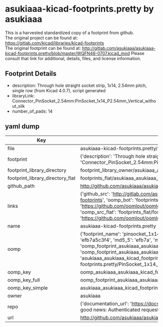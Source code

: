 # asukiaaa-kicad-footprints.pretty by asukiaaa  
This is a harvested standardized copy of a footprint from github.  
The original project can be found at:  
https://gitlab.com/kicad/libraries/kicad-footprints  
The original footprint can be found at:
http://gitlab.com/asukiaaa/asukiaaa-kicad-footprints.pretty/blob/master/WQFN48-0707.kicad_mod
Please consult that link for additional, details, files, and license information.  
## Footprint Details
* description: Through hole straight socket strip, 1x14, 2.54mm pitch, single row (from Kicad 4.0.7), script generated  
* libraryLink: Connector_PinSocket_2.54mm:PinSocket_1x14_P2.54mm_Vertical_without_silk  
* number_of_pads: 14  
## yaml dump  
| Key | Value |  
| --- | --- |  
| file | asukiaaa-kicad-footprints.pretty/PinSocket_1x14_P2.54mm_Vertical_without_silk.kicad_mod |  
| footprint | {'description': 'Through hole straight socket strip, 1x14, 2.54mm pitch, single row (from Kicad 4.0.7), script generated', 'libraryLink': 'Connector_PinSocket_2.54mm:PinSocket_1x14_P2.54mm_Vertical_without_silk', 'number_of_pads': 14} |  
| footprint_library_directory | footprint_library_owner/asukiaaa_asukiaaa-kicad-footprints.pretty |  
| footprint_library_directory_flat | footprints_flat/asukiaaa_asukiaaa_kicad_footprints_pinsocket_1x14_p2_54mm_vertical_without_silk/working |  
| github_path | http://github.com/asukiaaa/asukiaaa-kicad-footprints.pretty/blob/master/PinSocket_1x14_P2.54mm_Vertical_without_silk.kicad_mod |  
| links | {'github_src': 'http://gitlab.com/asukiaaa/asukiaaa-kicad-footprints.pretty/blob/master/WQFN48-0707.kicad_mod', 'github_src_repo': 'https://gitlab.com/kicad/libraries/kicad-footprints', 'oomp_bot': 'footprints/asukiaaa_asukiaaa_kicad_footprints_pinsocket_1x14_p2_54mm_vertical_without_silk/working', 'oomp_bot_github': 'https://github.com/oomlout/oomlout_oomp_footprint_bot/tree/main/footprints/asukiaaa_asukiaaa_kicad_footprints_pinsocket_1x14_p2_54mm_vertical_without_silk/working', 'oomp_src_flat': 'footprints_flat/footprints_flat/asukiaaa_asukiaaa_kicad_footprints_pinsocket_1x14_p2_54mm_vertical_without_silk/working', 'oomp_src_flat_github': 'https://github.com/oomlout/oomlout_oomp_footprint_src/tree/main/footprints_flat/asukiaaa_asukiaaa_kicad_footprints_pinsocket_1x14_p2_54mm_vertical_without_silk/working'} |  
| name | asukiaaa-kicad-footprints.pretty |  
| oomp | {'footprint_name': 'pinsocket_1x14_p2_54mm_vertical_without_silk', 'library_name': 'asukiaaa_kicad_footprints', 'md5': 'efb7a5c3f4262696a36b5b7a0f294934', 'md5_10': 'efb7a5c3f4', 'md5_5': 'efb7a', 'md5_6': 'efb7a5', 'oomp_key': 'oomp_asukiaaa_asukiaaa_kicad_footprints_pinsocket_1x14_p2_54mm_vertical_without_silk', 'oomp_key_extra': 'oomp_footprint_asukiaaa_asukiaaa_kicad_footprints_pinsocket_1x14_p2_54mm_vertical_without_silk', 'oomp_key_full': 'oomp_footprint_asukiaaa_asukiaaa_kicad_footprints_pinsocket_1x14_p2_54mm_vertical_without_silk_efb7a5', 'oomp_key_simple': 'asukiaaa_asukiaaa_kicad_footprints_pinsocket_1x14_p2_54mm_vertical_without_silk', 'original_filename': 'asukiaaa-kicad-footprints.pretty/PinSocket_1x14_P2.54mm_Vertical_without_silk.kicad_mod', 'owner_name': 'asukiaaa'} |  
| oomp_key | oomp_asukiaaa_asukiaaa_kicad_footprints_pinsocket_1x14_p2_54mm_vertical_without_silk |  
| oomp_key_full | oomp_footprint_asukiaaa_asukiaaa_kicad_footprints_pinsocket_1x14_p2_54mm_vertical_without_silk |  
| oomp_key_simple | asukiaaa_asukiaaa_kicad_footprints_pinsocket_1x14_p2_54mm_vertical_without_silk |  
| owner | asukiaaa |  
| repo | {'documentation_url': 'https://docs.github.com/rest/overview/resources-in-the-rest-api#rate-limiting', 'message': "API rate limit exceeded for 84.66.173.59. (But here's the good news: Authenticated requests get a higher rate limit. Check out the documentation for more details.)"} |  
| url | http://github.com/asukiaaa/asukiaaa-kicad-footprints.pretty |  

